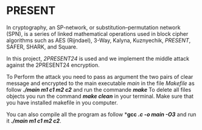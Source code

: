 # PRESENT
In cryptography, an SP-network, or substitution–permutation network (SPN), is a series of linked mathematical operations used in block cipher algorithms such as AES (Rijndael), 3-Way, Kalyna, Kuznyechik, *PRESENT*, SAFER, SHARK, and Square. 

In this project, *2PRESENT24* is used and we implement the middle attack against the 2PRESENT24 encryption.

To Perform the attack you need to pass as argument the two pairs of clear message and encrypted to the main executable *main*  in the file *Makefile* as follow
***./main m1 c1 m2 c2***
and run the commande ***make*** 
To delete all files objects you run the command ***make clean***
in your terminal.
Make sure that you have installed makefile in you computer.

You can also compile all the program
as follow ***gcc *.c -o main -O3*** and run it ***./main m1 c1 m2 c2***.


